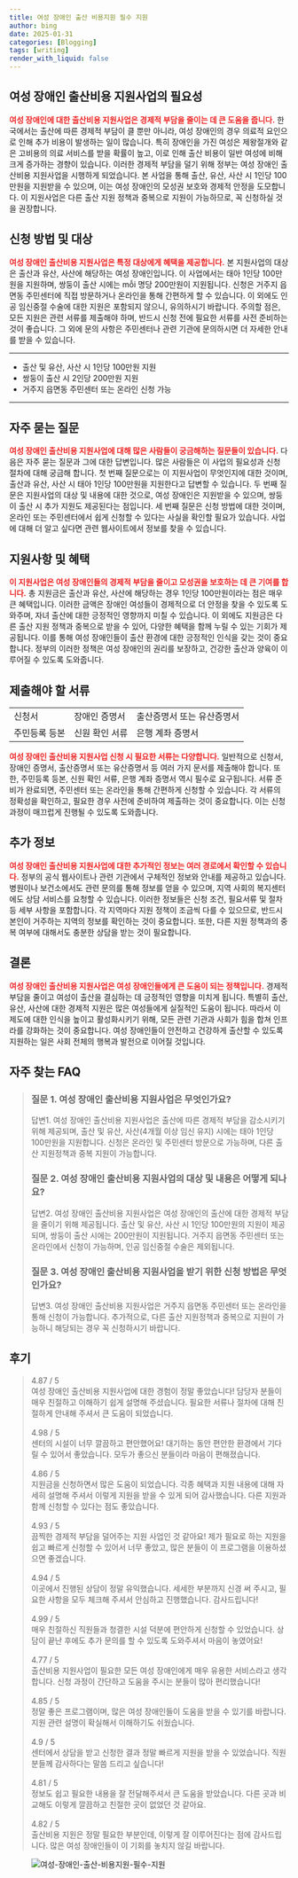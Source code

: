 ```yaml
---
title: 여성 장애인 출산 비용지원 필수 지원
author: bing
date: 2025-01-31
categories: [Blogging]
tags: [writing]
render_with_liquid: false
---
```



<h2 id='여성장애인출산비용지원사업소개'>여성 장애인 출산비용 지원사업의 필요성</h2>

<p><b><span style="color: #ee2323;">여성 장애인에 대한 출산비용 지원사업은 경제적 부담을 줄이는 데 큰 도움을 줍니다.</span></b> 한국에서는 출산에 따른 경제적 부담이 클 뿐만 아니라, 여성 장애인의 경우 의료적 요인으로 인해 추가 비용이 발생하는 일이 많습니다. 특히 장애인을 가진 여성은 제왕절개와 같은 고비용의 의료 서비스를 받을 확률이 높고, 이로 인해 출산 비용이 일반 여성에 비해 크게 증가하는 경향이 있습니다. 이러한 경제적 부담을 덜기 위해 정부는 여성 장애인 출산비용 지원사업을 시행하게 되었습니다. 본 사업을 통해 출산, 유산, 사산 시 1인당 100만원을 지원받을 수 있으며, 이는 여성 장애인의 모성권 보호와 경제적 안정을 도모합니다. 이 지원사업은 다른 출산 지원 정책과 중복으로 지원이 가능하므로, 꼭 신청하실 것을 권장합니다.</p>

<h2 id='신청방법및대상'>신청 방법 및 대상</h2>

<p><b><span style="color: #ee2323;">여성 장애인 출산비용 지원사업은 특정 대상에게 혜택을 제공합니다.</span></b> 본 지원사업의 대상은 출산과 유산, 사산에 해당하는 여성 장애인입니다. 이 사업에서는 태아 1인당 100만원을 지원하며, 쌍둥이 출산 시에는 mỗi 명당 200만원이 지원됩니다. 신청은 거주지 읍면동 주민센터에 직접 방문하거나 온라인을 통해 간편하게 할 수 있습니다. 이 외에도 인공 임신중절 수술에 대한 지원은 포함되지 않으니, 유의하시기 바랍니다. 주의할 점은, 모든 지원은 관련 서류를 제출해야 하며, 반드시 신청 전에 필요한 서류를 사전 준비하는 것이 좋습니다. 그 외에 문의 사항은 주민센터나 관련 기관에 문의하시면 더 자세한 안내를 받을 수 있습니다. </p>

<hr />

<ul>
    <li>출산 및 유산, 사산 시 1인당 100만원 지원</li>
    <li>쌍둥이 출산 시 2인당 200만원 지원</li>
    <li>거주지 읍면동 주민센터 또는 온라인 신청 가능</li>
</ul>

<hr />

<h2 id='자주하는질문'>자주 묻는 질문</h2>

<p><b><span style="color: #ee2323;">여성 장애인 출산비용 지원사업에 대해 많은 사람들이 궁금해하는 질문들이 있습니다.</span></b> 다음은 자주 묻는 질문과 그에 대한 답변입니다. 많은 사람들은 이 사업의 필요성과 신청 절차에 대해 궁금해 합니다. 첫 번째 질문으로는 이 지원사업이 무엇인지에 대한 것이며, 출산과 유산, 사산 시 태아 1인당 100만원을 지원한다고 답변할 수 있습니다. 두 번째 질문은 지원사업의 대상 및 내용에 대한 것으로, 여성 장애인은 지원받을 수 있으며, 쌍둥이 출산 시 추가 지원도 제공된다는 점입니다. 세 번째 질문은 신청 방법에 대한 것이며, 온라인 또는 주민센터에서 쉽게 신청할 수 있다는 사실을 확인할 필요가 있습니다. 사업에 대해 더 알고 싶다면 관련 웹사이트에서 정보를 찾을 수 있습니다.</p>

<h2 id='지원사항및혜택'>지원사항 및 혜택</h2>

<p><b><span style="color: #ee2323;">이 지원사업은 여성 장애인들의 경제적 부담을 줄이고 모성권을 보호하는 데 큰 기여를 합니다.</span></b> 총 지원금은 출산과 유산, 사산에 해당하는 경우 1인당 100만원이라는 점은 매우 큰 혜택입니다. 이러한 금액은 장애인 여성들이 경제적으로 더 안정을 찾을 수 있도록 도와주며, 자녀 출산에 대한 긍정적인 영향까지 미칠 수 있습니다. 이 외에도 지원금은 다른 출산 지원 정책과 중복으로 받을 수 있어, 다양한 혜택을 함께 누릴 수 있는 기회가 제공됩니다. 이를 통해 여성 장애인들이 출산 환경에 대한 긍정적인 인식을 갖는 것이 중요합니다. 정부의 이러한 정책은 여성 장애인의 권리를 보장하고, 건강한 출산과 양육이 이루어질 수 있도록 도와줍니다.</p>

<h2 id='제출서류'>제출해야 할 서류</h2>

<table>
    <tr>
        <td>신청서</td>
        <td>장애인 증명서</td>
        <td>출산증명서 또는 유산증명서</td>
    </tr>
    <tr>
        <td>주민등록 등본</td>
        <td>신원 확인 서류</td>
        <td>은행 계좌 증명서</td>
    </tr>
</table>

<p><b><span style="color: #ee2323;">여성 장애인 출산비용 지원사업 신청 시 필요한 서류는 다양합니다.</span></b> 일반적으로 신청서, 장애인 증명서, 출산증명서 또는 유산증명서 등 여러 가지 문서를 제출해야 합니다. 또한, 주민등록 등본, 신원 확인 서류, 은행 계좌 증명서 역시 필수로 요구됩니다. 서류 준비가 완료되면, 주민센터 또는 온라인을 통해 간편하게 신청할 수 있습니다. 각 서류의 정확성을 확인하고, 필요한 경우 사전에 준비하여 제출하는 것이 중요합니다. 이는 신청 과정이 매끄럽게 진행될 수 있도록 도와줍니다. </p>

<h2 id='추가정보'>추가 정보</h2>

<p><b><span style="color: #ee2323;">여성 장애인 출산비용 지원사업에 대한 추가적인 정보는 여러 경로에서 확인할 수 있습니다.</span></b> 정부의 공식 웹사이트나 관련 기관에서 구체적인 정보와 안내를 제공하고 있습니다. 병원이나 보건소에서도 관련 문의를 통해 정보를 얻을 수 있으며, 지역 사회의 복지센터에도 상담 서비스를 요청할 수 있습니다. 이러한 정보들은 신청 조건, 필요서류 및 절차 등 세부 사항을 포함합니다. 각 지역마다 지원 정책이 조금씩 다를 수 있으므로, 반드시 본인이 거주하는 지역의 정보를 확인하는 것이 중요합니다. 또한, 다른 지원 정책과의 중복 여부에 대해서도 충분한 상담을 받는 것이 필요합니다. </p>

<h2 id='결론'>결론</h2>

<p><b><span style="color: #ee2323;">여성 장애인 출산비용 지원사업은 여성 장애인들에게 큰 도움이 되는 정책입니다.</span></b> 경제적 부담을 줄이고 여성이 출산을 결심하는 데 긍정적인 영향을 미치게 됩니다. 특별히 출산, 유산, 사산에 대한 경제적 지원은 많은 여성들에게 실질적인 도움이 됩니다. 따라서 이 제도에 대한 인식을 높이고 활성화시키기 위해, 모든 관련 기관과 사회가 힘을 합쳐 인프라를 강화하는 것이 중요합니다. 여성 장애인들이 안전하고 건강하게 출산할 수 있도록 지원하는 일은 사회 전체의 행복과 발전으로 이어질 것입니다.</p>


<h2 id='자주_찾는_FAQ'>자주 찾는 FAQ</h2>
<div itemscope="" itemtype="https://schema.org/FAQPage"> 
<blockquote> 
<div itemscope="" itemprop="mainEntity" itemtype="https://schema.org/Question"> 
<h3 itemprop="name">질문 1. 여성 장애인 출산비용 지원사업은 무엇인가요?</h3> 
<div itemscope="" itemprop="acceptedAnswer" itemtype="https://schema.org/Answer"> 
<span itemprop="text"> <p>답변1. 여성 장애인 출산비용 지원사업은 출산에 따른 경제적 부담을 감소시키기 위해 제공되며, 출산 및 유산, 사산(4개월 이상 임신 유지) 시에는 태아 1인당 100만원을 지원합니다. 신청은 온라인 및 주민센터 방문으로 가능하며, 다른 출산 지원정책과 중복 지원이 가능합니다.</p> </span> 
</div> 
</div> 

<div itemscope="" itemprop="mainEntity" itemtype="https://schema.org/Question"> 
<h3 itemprop="name">질문 2. 여성 장애인 출산비용 지원사업의 대상 및 내용은 어떻게 되나요?</h3> 
<div itemscope="" itemprop="acceptedAnswer" itemtype="https://schema.org/Answer"> 
<span itemprop="text"> <p>답변2. 여성 장애인 출산비용 지원사업은 여성 장애인의 출산에 대한 경제적 부담을 줄이기 위해 제공됩니다. 출산 및 유산, 사산 시 1인당 100만원의 지원이 제공되며, 쌍둥이 출산 시에는 200만원이 지원됩니다. 거주지 읍면동 주민센터 또는 온라인에서 신청이 가능하며, 인공 임신중절 수술은 제외됩니다.</p> </span> 
</div> 
</div>

<div itemscope="" itemprop="mainEntity" itemtype="https://schema.org/Question"> 
<h3 itemprop="name">질문 3. 여성 장애인 출산비용 지원사업을 받기 위한 신청 방법은 무엇인가요?</h3> 
<div itemscope="" itemprop="acceptedAnswer" itemtype="https://schema.org/Answer"> 
<span itemprop="text"> <p>답변3. 여성 장애인 출산비용 지원사업은 거주지 읍면동 주민센터 또는 온라인을 통해 신청이 가능합니다. 추가적으로, 다른 출산 지원정책과 중복으로 지원이 가능하니 해당되는 경우 꼭 신청하시기 바랍니다.</p> </span> 
</div> 
</div> 
</blockquote> 
</div>
<h2 id='후기'>후기</h2>
<div itemscope itemtype="https://schema.org/Product">
  <blockquote>
  <div itemprop="review" itemscope itemtype="https://schema.org/Review">
      <div itemprop="reviewRating" itemscope itemtype="https://schema.org/Rating"> <span itemprop="ratingValue">4.87</span> / <span itemprop="bestRating">5</span> </div>
      <span itemprop="reviewBody">여성 장애인 출산비용 지원사업에 대한 경험이 정말 좋았습니다! 담당자 분들이 매우 친절하고 이해하기 쉽게 설명해 주셨습니다. 필요한 서류나 절차에 대해 친절하게 안내해 주셔서 큰 도움이 되었습니다.</span>
  </div>
  <br>
  <div itemprop="review" itemscope itemtype="https://schema.org/Review">
      <div itemprop="reviewRating" itemscope itemtype="https://schema.org/Rating"> <span itemprop="ratingValue">4.98</span> / <span itemprop="bestRating">5</span> </div>
      <span itemprop="reviewBody">센터의 시설이 너무 깔끔하고 편안했어요! 대기하는 동안 편안한 환경에서 기다릴 수 있어서 좋았습니다. 모두가 좋으신 분들이라 마음이 편해졌습니다.</span>
  </div>
  <br>
  <div itemprop="review" itemscope itemtype="https://schema.org/Review">
      <div itemprop="reviewRating" itemscope itemtype="https://schema.org/Rating"> <span itemprop="ratingValue">4.86</span> / <span itemprop="bestRating">5</span> </div>
      <span itemprop="reviewBody">지원금을 신청하면서 많은 도움이 되었습니다. 각종 혜택과 지원 내용에 대해 자세히 설명해 주셔서 이렇게 지원을 받을 수 있게 되어 감사했습니다. 다른 지원과 함께 신청할 수 있다는 점도 좋았습니다.</span>
  </div>
  <br>
  <div itemprop="review" itemscope itemtype="https://schema.org/Review">
      <div itemprop="reviewRating" itemscope itemtype="https://schema.org/Rating"> <span itemprop="ratingValue">4.93</span> / <span itemprop="bestRating">5</span> </div>
      <span itemprop="reviewBody">끔찍한 경제적 부담을 덜어주는 지원 사업인 것 같아요! 제가 필요로 하는 지원을 쉽고 빠르게 신청할 수 있어서 너무 좋았고, 많은 분들이 이 프로그램을 이용하셨으면 좋겠습니다.</span>
  </div>
  <br>
  <div itemprop="review" itemscope itemtype="https://schema.org/Review">
      <div itemprop="reviewRating" itemscope itemtype="https://schema.org/Rating"> <span itemprop="ratingValue">4.94</span> / <span itemprop="bestRating">5</span> </div>
      <span itemprop="reviewBody">이곳에서 진행된 상담이 정말 유익했습니다. 세세한 부분까지 신경 써 주시고, 필요한 사항을 모두 체크해 주셔서 안심하고 진행했습니다. 감사드립니다!</span>
  </div>
  <br>
  <div itemprop="review" itemscope itemtype="https://schema.org/Review">
      <div itemprop="reviewRating" itemscope itemtype="https://schema.org/Rating"> <span itemprop="ratingValue">4.99</span> / <span itemprop="bestRating">5</span> </div>
      <span itemprop="reviewBody">매우 친절하신 직원들과 청결한 시설 덕분에 편안하게 신청할 수 있었습니다. 상담이 끝난 후에도 추가 문의를 할 수 있도록 도와주셔서 마음이 놓였어요!</span>
  </div>
  <br>
  <div itemprop="review" itemscope itemtype="https://schema.org/Review">
      <div itemprop="reviewRating" itemscope itemtype="https://schema.org/Rating"> <span itemprop="ratingValue">4.77</span> / <span itemprop="bestRating">5</span> </div>
      <span itemprop="reviewBody">출산비용 지원사업이 필요한 모든 여성 장애인에게 매우 유용한 서비스라고 생각합니다. 신청 과정이 간단하고 도움을 주시는 분들이 많아 편리했습니다!</span>
  </div>
  <br>
  <div itemprop="review" itemscope itemtype="https://schema.org/Review">
      <div itemprop="reviewRating" itemscope itemtype="https://schema.org/Rating"> <span itemprop="ratingValue">4.85</span> / <span itemprop="bestRating">5</span> </div>
      <span itemprop="reviewBody">정말 좋은 프로그램이며, 많은 여성 장애인들이 도움을 받을 수 있기를 바랍니다. 지원 관련 설명이 확실해서 이해하기도 쉬웠습니다. </span>
  </div>
  <br>
  <div itemprop="review" itemscope itemtype="https://schema.org/Review">
      <div itemprop="reviewRating" itemscope itemtype="https://schema.org/Rating"> <span itemprop="ratingValue">4.9</span> / <span itemprop="bestRating">5</span> </div>
      <span itemprop="reviewBody">센터에서 상담을 받고 신청한 결과 정말 빠르게 지원을 받을 수 있었습니다. 직원 분들께 감사하다는 말씀 드리고 싶습니다!</span>
  </div>
  <br>
  <div itemprop="review" itemscope itemtype="https://schema.org/Review">
      <div itemprop="reviewRating" itemscope itemtype="https://schema.org/Rating"> <span itemprop="ratingValue">4.81</span> / <span itemprop="bestRating">5</span> </div>
      <span itemprop="reviewBody">정보도 쉽고 필요한 내용을 잘 전달해주셔서 큰 도움을 받았습니다. 다른 곳과 비교해도 이렇게 깔끔하고 친절한 곳이 없었던 것 같아요.</span>
  </div>
  <br>
  <div itemprop="review" itemscope itemtype="https://schema.org/Review">
      <div itemprop="reviewRating" itemscope itemtype="https://schema.org/Rating"> <span itemprop="ratingValue">4.82</span> / <span itemprop="bestRating">5</span> </div>
      <span itemprop="reviewBody">출산비용 지원은 정말 필요한 부분인데, 이렇게 잘 이루어진다는 점에 감사드립니다. 많은 여성 장애인들이 이 기회를 놓치지 않길 바랍니다.</span>
  </div>
  </blockquote>
</div>
<figure class="image"><img src="https://adkhouse.github.io/assets/img/thumbnail/여성-장애인-출산-비용지원-필수-지원.webp" alt="여성-장애인-출산-비용지원-필수-지원"></figure>